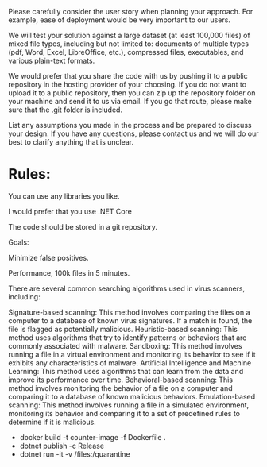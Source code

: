 Please carefully consider the user story when planning your approach. For example, ease of deployment would be very important to our users.  
 
We will test your solution against a large dataset (at least 100,000 files) of mixed file types, including but not limited to: documents of multiple types (pdf, Word, Excel, LibreOffice, etc.), compressed files, executables, and various plain-text formats.  
 
We would prefer that you share the code with us by pushing it to a public repository in the hosting provider of your choosing. If you do not want to upload it to a public repository, then you can zip up the repository folder on your machine and send it to us via email. If you go that route, please make sure that the .git folder is included.  
 
List any assumptions you made in the process and be prepared to discuss your design. If you have any questions, please contact us and we will do our best to clarify anything that is unclear.  
 
# Rules:  
 
You can use any libraries you like.  
 
I would prefer that you use .NET Core
 
The code should be stored in a git repository. 
 
Goals:  
 
Minimize false positives.  
 
Performance, 100k files in 5 minutes.  
 


There are several common searching algorithms used in virus scanners, including:

Signature-based scanning: This method involves comparing the files on a computer to a database of known virus signatures. If a match is found, the file is flagged as potentially malicious.
Heuristic-based scanning: This method uses algorithms that try to identify patterns or behaviors that are commonly associated with malware.
Sandboxing: This method involves running a file in a virtual environment and monitoring its behavior to see if it exhibits any characteristics of malware.
Artificial Intelligence and Machine Learning: This method uses algorithms that can learn from the data and improve its performance over time.
Behavioral-based scanning: This method involves monitoring the behavior of a file on a computer and comparing it to a database of known malicious behaviors.
Emulation-based scanning: This method involves running a file in a simulated environment, monitoring its behavior and comparing it to a set of predefined rules to determine if it is malicious.


- docker build -t counter-image -f Dockerfile .
- dotnet publish -c Release
- dotnet run -it -v /files:/quarantine